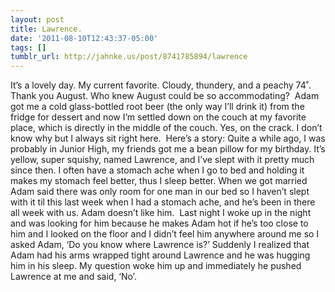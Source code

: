 ```yaml
---
layout: post
title: Lawrence.
date: '2011-08-10T12:43:37-05:00'
tags: []
tumblr_url: http://jahnke.us/post/8741785894/lawrence
---
```

It’s a lovely day. My current favorite. Cloudy, thundery, and a peachy 74˚. Thank you August. Who knew August could be so accommodating? 
Adam got me a cold glass-bottled root beer (the only way I’ll drink it) from the fridge for dessert and now I’m settled down on the couch at my favorite place, which is directly in the middle of the couch. Yes, on the crack. I don’t know why but I always sit right here. 
Here’s a story:
Quite a while ago, I was probably in Junior High, my friends got me a bean pillow for my birthday. It’s yellow, super squishy, named Lawrence, and I’ve slept with it pretty much since then. I often have a stomach ache when I go to bed and holding it makes my stomach feel better, thus I sleep better. When we got married Adam said there was only room for one man in our bed so I haven’t slept with it til this last week when I had a stomach ache, and he’s been in there all week with us. Adam doesn’t like him. 
Last night I woke up in the night and was looking for him because he makes Adam hot if he’s too close to him and I looked on the floor and I didn’t feel him anywhere around me so I asked Adam, ‘Do you know where Lawrence is?’
Suddenly I realized that Adam had his arms wrapped tight around Lawrence and he was hugging him in his sleep. My question woke him up and immediately he pushed Lawrence at me and said, ‘No’. 
